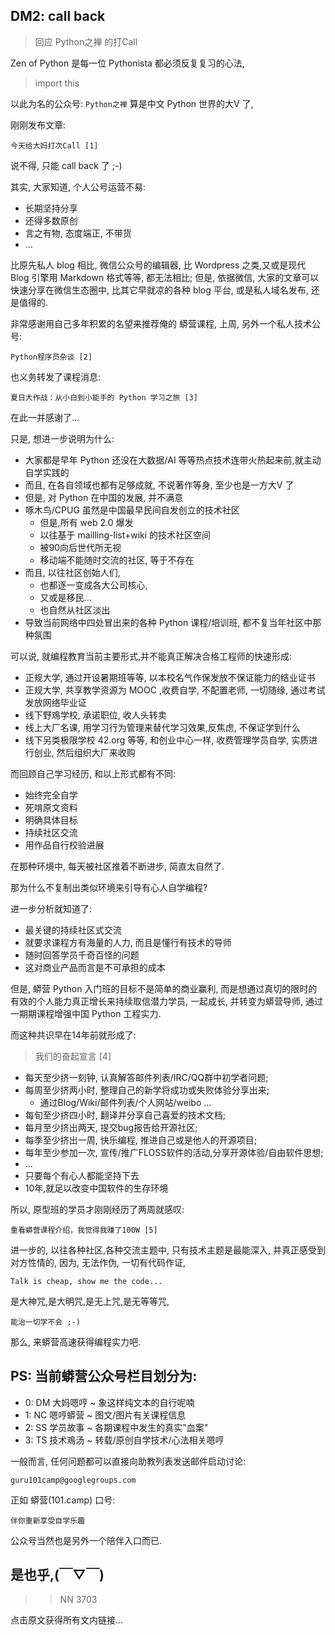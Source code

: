 ## DM2: call back
> 回应 Python之禅 的打Call 


Zen of Python 是每一位 Pythonista 都必须反复复习的心法,

> import this 

以此为名的公众号: `Python之禅` 算是中文 Python 世界的大V 了,

刚刚发布文章: 

    今天给大妈打次Call [1]

说不得, 只能 call back 了 ;-)

其实, 大家知道, 个人公号运营不易:

- 长期坚持分享
- 还得多数原创
- 言之有物, 态度端正, 不带货
- ...

比原先私人 blog 相比, 微信公众号的编辑器, 比 Wordpress 之类,又或是现代 Blog 引擎用 Markdown 格式等等, 都无法相比;
但是, 依据微信, 大家的文章可以快速分享在微信生态圈中,
比其它早就凉的各种 blog 平台, 或是私人域名发布, 还是值得的.

非常感谢用自己多年积累的名望来推荐俺的 蟒营课程,
上周, 另外一个私人技术公号: 

    Python程序员杂谈 [2]

也义务转发了课程消息:
    
    夏日大作战：从小白到小能手的 Python 学习之旅 [3]

在此一并感谢了...

只是, 想进一步说明为什么:

- 大家都是早年 Python 还没在大数据/AI 等等热点技术连带火热起来前,就主动自学实践的
- 而且, 在各自领域也都有足够成就, 不说著作等身, 至少也是一方大V 了
- 但是, 对 Python 在中国的发展, 并不满意
- 啄木鸟/CPUG 虽然是中国最早民间自发创立的技术社区
    + 但是,所有 web 2.0 爆发
    + 以往基于 mailling-list+wiki 的技术社区空间
    + 被90向后世代所无视
    + 移动端不能随时交流的社区, 等于不存在
- 而且, 以往社区创始人们, 
    + 也都逐一变成各大公司核心, 
    + 又或是移民...
    + 也自然从社区淡出
- 导致当前网络中四处冒出来的各种 Python 课程/培训班, 都不复当年社区中那种氛围


可以说, 就编程教育当前主要形式,并不能真正解决合格工程师的快速形成:

- 正规大学, 通过开设暑期班等等, 以本校名气作保发放不保证能力的结业证书
- 正规大学, 共享教学资源为 MOOC ,收费自学, 不配置老师, 一切随缘, 通过考试发放网络毕业证
- 线下野鳮学校, 承诺职位, 收人头转卖
- 线上大厂名课, 用学习行为管理来替代学习效果,反焦虑, 不保证学到什么
- 线下另类极限学校 42.org 等等, 和创业中心一样, 收费管理学员自学, 实质进行创业, 然后组织大厂来收购

而回顾自己学习经历, 和以上形式都有不同:

- 始终完全自学
- 死啃原文资料
- 明确具体目标
- 持续社区交流
- 用作品自行校验进展

在那种环境中, 每天被社区推着不断进步, 简直太自然了.

那为什么不复制出类似环境来引导有心人自学编程?

进一步分析就知道了:

- 最关键的持续社区式交流
- 就要求课程方有海量的人力, 而且是懂行有技术的导师
- 随时回答学员千奇百怪的问题
- 这对商业产品而言是不可承担的成本

但是, 蟒营 Python 入门班的目标不是简单的商业赢利,
而是想通过真切的限时的有效的个人能力真正增长来持续取信潜力学员,
一起成长, 并转变为蟒营导师, 通过一期期课程增强中国 Python 工程实力.

而这种共识早在14年前就形成了:

> 我们的奋起宣言 [4]

- 每天至少挤一刻钟, 认真解答邮件列表/IRC/QQ群中初学者问题;
- 每周至少挤两小时, 整理自己的新学将成功或失败体验分享出来;
    + 通过Blog/Wiki/邮件列表/个人网站/weibo ...
- 每旬至少挤四小时, 翻译并分享自己喜爱的技术文档;
- 每月至少挤出两天, 提交bug报告给开源社区;
- 每季至少挤出一周, 快乐编程, 推进自己或是他人的开源项目;
- 每年至少参加一次, 宣传/推广FLOSS软件的活动,分享开源体验/自由软件思想;
- ...
- 只要每个有心人都能坚持下去
- 10年,就足以改变中国软件的生存环境


所以, 原型班的学员才刚刚经历了两周就感叹:
    
    重看蟒营课程介绍，我觉得我赚了100W [5]


进一步的, 以往各种社区,各种交流主题中,
只有技术主题是最能深入, 并真正感受到对方性情的,
因为, 无法作伪, 一切有代码作证,

    Talk is cheap, show me the code...

是大神咒,是大明咒,是无上咒,是无等等咒,

    能治一切学不会 ;-)

那么, 来蟒营高速获得编程实力吧.

## PS: 当前蟒营公众号栏目划分为:

- 0: DM 大妈嗯哼 ~ 象这样纯文本的自行呢喃
- 1: NC 嗯哼蟒营 ~ 图文/图片有关课程信息
- 2: SS 学员故事 ~ 各期课程中发生的真实"血案"
- 3: TS 技术鳮汤 ~ 转载/原创自学技术/心法相关嗯哼

一般而言, 任何问题都可以直接向助教列表发送邮件启动讨论:

    guru101camp@googlegroups.com

正如 蟒营(101.camp) 口号:

    伴你重新享受自学乐趣 

公众号当然也是另外一个陪伴入口而已. 

## 是也乎,(￣▽￣)

>> NN 3703

点击原文获得所有文内链接...
